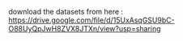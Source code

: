 download the datasets from here :
https://drive.google.com/file/d/15UxAsqGSU9bC-O88UyQpJwH8ZVX8JTXn/view?usp=sharing

